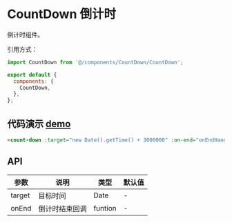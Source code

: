 # CountDown 倒计时

倒计时组件。

引用方式：

```javascript
import CountDown from '@/components/CountDown/CountDown';

export default {
  components: {
    CountDown,
  },
};
```

## 代码演示 [demo](https://pro.loacg.com/test/home)

```html
<count-down :target="new Date().getTime() + 3000000" :on-end="onEndHandle" />
```

## API

| 参数   | 说明           | 类型    | 默认值 |
| ------ | -------------- | ------- | ------ |
| target | 目标时间       | Date    | -      |
| onEnd  | 倒计时结束回调 | funtion | -      |
